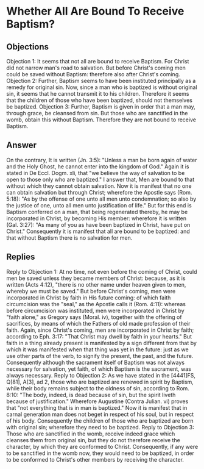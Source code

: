 # Whether All Are Bound To Receive Baptism?
## Objections
Objection 1: It seems that not all are bound to receive Baptism. For Christ did not narrow man's road to salvation. But before Christ's coming men could be saved without Baptism: therefore also after Christ's coming.
Objection 2: Further, Baptism seems to have been instituted principally as a remedy for original sin. Now, since a man who is baptized is without original sin, it seems that he cannot transmit it to his children. Therefore it seems that the children of those who have been baptized, should not themselves be baptized.
Objection 3: Further, Baptism is given in order that a man may, through grace, be cleansed from sin. But those who are sanctified in the womb, obtain this without Baptism. Therefore they are not bound to receive Baptism.
## Answer
On the contrary, It is written (Jn. 3:5): "Unless a man be born again of water and the Holy Ghost, he cannot enter into the kingdom of God." Again it is stated in De Eccl. Dogm. xli, that "we believe the way of salvation to be open to those only who are baptized."
I answer that, Men are bound to that without which they cannot obtain salvation. Now it is manifest that no one can obtain salvation but through Christ; wherefore the Apostle says (Rom. 5:18): "As by the offense of one unto all men unto condemnation; so also by the justice of one, unto all men unto justification of life." But for this end is Baptism conferred on a man, that being regenerated thereby, he may be incorporated in Christ, by becoming His member: wherefore it is written (Gal. 3:27): "As many of you as have been baptized in Christ, have put on Christ." Consequently it is manifest that all are bound to be baptized: and that without Baptism there is no salvation for men.
## Replies
Reply to Objection 1: At no time, not even before the coming of Christ, could men be saved unless they became members of Christ: because, as it is written (Acts 4:12), "there is no other name under heaven given to men, whereby we must be saved." But before Christ's coming, men were incorporated in Christ by faith in His future coming: of which faith circumcision was the "seal," as the Apostle calls it (Rom. 4:11): whereas before circumcision was instituted, men were incorporated in Christ by "faith alone," as Gregory says (Moral. iv), together with the offering of sacrifices, by means of which the Fathers of old made profession of their faith. Again, since Christ's coming, men are incorporated in Christ by faith; according to Eph. 3:17: "That Christ may dwell by faith in your hearts." But faith in a thing already present is manifested by a sign different from that by which it was manifested when that thing was yet in the future: just as we use other parts of the verb, to signify the present, the past, and the future. Consequently although the sacrament itself of Baptism was not always necessary for salvation, yet faith, of which Baptism is the sacrament, was always necessary.
Reply to Objection 2: As we have stated in the [4441]FS, Q[81], A[3], ad 2, those who are baptized are renewed in spirit by Baptism, while their body remains subject to the oldness of sin, according to Rom. 8:10: "The body, indeed, is dead because of sin, but the spirit liveth because of justification." Wherefore Augustine (Contra Julian. vi) proves that "not everything that is in man is baptized." Now it is manifest that in carnal generation man does not beget in respect of his soul, but in respect of his body. Consequently the children of those who are baptized are born with original sin; wherefore they need to be baptized.
Reply to Objection 3: Those who are sanctified in the womb, receive indeed grace which cleanses them from original sin, but they do not therefore receive the character, by which they are conformed to Christ. Consequently, if any were to be sanctified in the womb now, they would need to be baptized, in order to be conformed to Christ's other members by receiving the character.